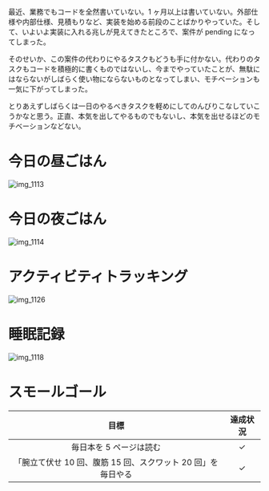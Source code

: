 最近、業務でもコードを全然書いていない。1 ヶ月以上は書いていない。外部仕様や内部仕様、見積もりなど、実装を始める前段のことばかりやっていた。そして、いよいよ実装に入れる兆しが見えてきたところで、案件が pending になってしまった。

そのせいか、この案件の代わりにやるタスクもどうも手に付かない。代わりのタスクもコードを積極的に書くものではないし、今までやっていたことが、無駄にはならないがしばらく使い物にならないものとなってしまい、モチベーションも一気に下がってしまった。

とりあえずしばらくは一日のやるべきタスクを軽めにしてのんびりこなしていこうかなと思う。正直、本気を出してやるものでもないし、本気を出せるほどのモチベーションなどない。

# 今日の昼ごはん
![img_1113](https://noraworld.github.io/box-bulbasaur/2019/02/img_1113.jpg)

# 今日の夜ごはん
![img_1114](https://noraworld.github.io/box-bulbasaur/2019/02/img_1114.jpg)

# アクティビティトラッキング
![img_1126](https://noraworld.github.io/box-bulbasaur/2019/02/img_1126.png)

# 睡眠記録
![img_1118](https://noraworld.github.io/box-bulbasaur/2019/02/img_1118.png)

# スモールゴール
| 目標 | 達成状況 |
|:---:|:---:|
| 毎日本を 5 ページは読む | ✓ |
| 「腕立て伏せ 10 回、腹筋 15 回、スクワット 20 回」を毎日やる | ✓ |
